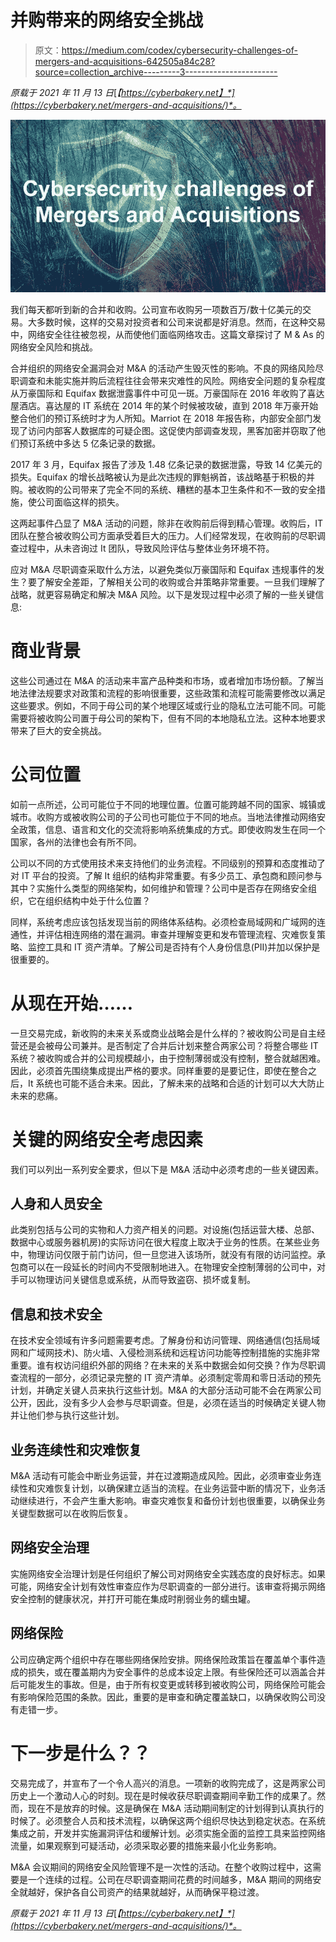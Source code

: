 # 并购带来的网络安全挑战

> 原文：<https://medium.com/codex/cybersecurity-challenges-of-mergers-and-acquisitions-642505a84c28?source=collection_archive---------3----------------------->

*原载于 2021 年 11 月 13 日*[*【https://cyberbakery.net】*](https://cyberbakery.net/mergers-and-acquisitions/)*。*

![](img/170bfb1e3adba7c92d240a036d010c4f.png)

我们每天都听到新的合并和收购。公司宣布收购另一项数百万/数十亿美元的交易。大多数时候，这样的交易对投资者和公司来说都是好消息。然而，在这种交易中，网络安全往往被忽视，从而使他们面临网络攻击。这篇文章探讨了 M & As 的网络安全风险和挑战。

合并组织的网络安全漏洞会对 M&A 的活动产生毁灭性的影响。不良的网络风险尽职调查和未能实施并购后流程往往会带来灾难性的风险。网络安全问题的复杂程度从万豪国际和 Equifax 数据泄露事件中可见一斑。万豪国际在 2016 年收购了喜达屋酒店。喜达屋的 IT 系统在 2014 年的某个时候被攻破，直到 2018 年万豪开始整合他们的预订系统时才为人所知。Marriot 在 2018 年报告称，内部安全部门发现了访问内部客人数据库的可疑企图。这促使内部调查发现，黑客加密并窃取了他们预订系统中多达 5 亿条记录的数据。

2017 年 3 月，Equifax 报告了涉及 1.48 亿条记录的数据泄露，导致 14 亿美元的损失。Equifax 的增长战略被认为是此次违规的罪魁祸首，该战略基于积极的并购。被收购的公司带来了完全不同的系统、糟糕的基本卫生条件和不一致的安全措施，使公司面临这样的损失。

这两起事件凸显了 M&A 活动的问题，除非在收购前后得到精心管理。收购后，IT 团队在整合被收购公司方面承受着巨大的压力。人们经常发现，在收购前的尽职调查过程中，从未咨询过 It 团队，导致风险评估与整体业务环境不符。

应对 M&A 尽职调查采取什么方法，以避免类似万豪国际和 Equifax 违规事件的发生？要了解安全差距，了解相关公司的收购或合并策略非常重要。一旦我们理解了战略，就更容易确定和解决 M&A 风险。以下是发现过程中必须了解的一些关键信息:

# 商业背景

这些公司通过在 M&A 的活动来丰富产品种类和市场，或者增加市场份额。了解当地法律法规要求对政策和流程的影响很重要，这些政策和流程可能需要修改以满足这些要求。例如，不同于母公司的某个地理区域或行业的隐私立法可能不同。可能需要将被收购公司置于母公司的架构下，但有不同的本地隐私立法。这种本地要求带来了巨大的安全挑战。

# 公司位置

如前一点所述，公司可能位于不同的地理位置。位置可能跨越不同的国家、城镇或城市。收购方或被收购公司的子公司也可能位于不同的地点。当地法律推动网络安全政策，信息、语言和文化的交流将影响系统集成的方式。即使收购发生在同一个国家，各州的法律也会有所不同。

公司以不同的方式使用技术来支持他们的业务流程。不同级别的预算和态度推动了对 IT 平台的投资。了解 It 组织的结构非常重要。有多少员工、承包商和顾问参与其中？实施什么类型的网络架构，如何维护和管理？公司中是否存在网络安全组织，它在组织结构中处于什么位置？

同样，系统考虑应该包括发现当前的网络体系结构。必须检查局域网和广域网的连通性，并评估相连网络的潜在漏洞。审查并理解变更和发布管理流程、灾难恢复策略、监控工具和 IT 资产清单。了解公司是否持有个人身份信息(PII)并加以保护是很重要的。

# 从现在开始……

一旦交易完成，新收购的未来关系或商业战略会是什么样的？被收购公司是自主经营还是会被母公司兼并。是否制定了合并后计划来整合两家公司？将整合哪些 IT 系统？被收购或合并的公司规模越小，由于控制薄弱或没有控制，整合就越困难。因此，必须首先围绕集成提出严格的要求。同样重要的是要记住，即使在整合之后，It 系统也可能不适合未来。因此，了解未来的战略和合适的计划可以大大防止未来的悲痛。

# 关键的网络安全考虑因素

我们可以列出一系列安全要求，但以下是 M&A 活动中必须考虑的一些关键因素。

## 人身和人员安全

此类别包括与公司的实物和人力资产相关的问题。对设施(包括运营大楼、总部、数据中心或服务器机房)的实际访问在很大程度上取决于业务的性质。在某些业务中，物理访问仅限于前门访问，但一旦您进入该场所，就没有有限的访问监控。承包商可以在一段延长的时间内不受限制地进入。在物理安全控制薄弱的公司中，对手可以物理访问关键信息或系统，从而导致盗窃、损坏或复制。

## 信息和技术安全

在技术安全领域有许多问题需要考虑。了解身份和访问管理、网络通信(包括局域网和广域网技术)、防火墙、入侵检测系统和远程访问功能等控制措施的实施非常重要。谁有权访问组织外部的网络？在未来的关系中数据会如何交换？作为尽职调查流程的一部分，必须记录完整的 IT 资产清单。必须制定零周和零日活动的预先计划，并确定关键人员来执行这些计划。M&A 的大部分活动可能不会在两家公司公开，因此，没有多少人会参与尽职调查。但是，必须在适当的时候确定关键人物并让他们参与执行这些计划。

## 业务连续性和灾难恢复

M&A 活动有可能会中断业务运营，并在过渡期造成风险。因此，必须审查业务连续性和灾难恢复计划，以确保建立适当的流程。在业务运营中断的情况下，业务活动继续进行，不会产生重大影响。审查灾难恢复和备份计划也很重要，以确保业务关键型数据可以在收购后恢复。

## 网络安全治理

实施网络安全治理计划是任何组织了解公司对网络安全实践态度的良好标志。如果可能，网络安全计划有效性审查应作为尽职调查的一部分进行。该审查将揭示网络安全控制的健康状况，并打开可能在集成时削弱业务的蠕虫罐。

## 网络保险

公司应确定两个组织中存在哪些网络保险安排。网络保险政策旨在覆盖单个事件造成的损失，或在覆盖期内为安全事件的总成本设定上限。有些保险还可以涵盖合并后可能发生的事故。但是，由于所有权变更或转移到被收购公司，网络保险可能会有影响保险范围的条款。因此，重要的是审查和确定覆盖缺口，以确保收购公司没有走错一步。

# 下一步是什么？？

交易完成了，并宣布了一个令人高兴的消息。一项新的收购完成了，这是两家公司历史上一个激动人心的时刻。现在是时候收获尽职调查期间辛勤工作的成果了。然而，现在不是放弃的时候。这是确保在 M&A 活动期间制定的计划得到认真执行的时候了。必须整合人员和技术流程，以确保这两个组织尽快达到稳定状态。在系统集成之前，开发并实施漏洞评估和缓解计划。必须实施全面的监控工具来监控网络流量，如果观察到可疑活动，必须采取必要的措施来最小化业务影响。

M&A 会议期间的网络安全风险管理不是一次性的活动。在整个收购过程中，这需要是一个连续的过程。公司在尽职调查期间花费的时间越多，M&A 期间的网络安全就越好，保护各自公司资产的结果就越好，从而确保平稳过渡。

*原载于 2021 年 11 月 13 日*[*【https://cyberbakery.net】*](https://cyberbakery.net/mergers-and-acquisitions/)*。*